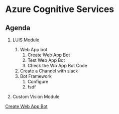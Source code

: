 # Azure Cognitive Services

## Agenda

1. LUIS Module
   1. Web App bot
      1. Create Web App Bot
      2. Test Web App Bot
      3. Check the Wb App Bot Code
   2. Create a Channel with slack
   3. Bot Framework
      1. Configure
      2. fsdf


2. Custom Vision Module


[Create Web App Bot](https://github.com/xpandit/meetup_bot_channel_framework/blob/master/CreateWebAppBot.md)
